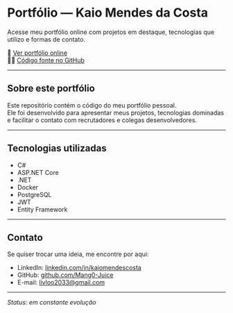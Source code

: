 # Portfólio — Kaio Mendes da Costa

Acesse meu portfólio online com projetos em destaque, tecnologias que utilizo e formas de contato.

🔗 [Ver portfólio online](https://mang0-juice.github.io/portfolio/)  
🧑‍💻 [Código fonte no GitHub](https://github.com/Mang0-Juice/portfolio)

---

## Sobre este portfólio

Este repositório contém o código do meu portfólio pessoal.  
Ele foi desenvolvido para apresentar meus projetos, tecnologias dominadas e facilitar o contato com recrutadores e colegas desenvolvedores.

---

## Tecnologias utilizadas

- C#
- ASP.NET Core
- .NET
- Docker
- PostgreSQL
- JWT
- Entity Framework
  
---

## Contato

Se quiser trocar uma ideia, me encontre por aqui:

- LinkedIn: [linkedin.com/in/kaiomendescosta](https://www.linkedin.com/in/kaiomendescosta/)
- GitHub: [github.com/Mang0-Juice](https://github.com/Mang0-Juice)
- E-mail: livloo2033@gmail.com

---

_Status: em constante evolução_
